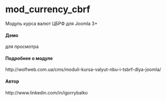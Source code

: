 # mod_currency_cbrf
Модуль курса валют ЦБРФ для Joomla 3+<br />
<h4>Демо</h4>
для просмотра 
<h4>Подробнее о модуле</h4>
http://wolfweb.com.ua/cms/moduli-kursa-valyut-nbu-i-tsbrf-dlya-joomla/
<h4>Автор</h4>
http://www.linkedin.com/in/igorrybalko
